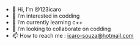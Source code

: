 - 👋 Hi, I’m @123icaro
- 👀 I’m interested in codding
- 🌱 I’m currently learning c++
- 💞️ I’m looking to collaborate on codding
- 📫 How to reach me : icaro-souza@hotmail.com

<!---
123icaro/123icaro is a ✨ special ✨ repository because its `README.md` (this file) appears on your GitHub profile.
You can click the Preview link to take a look at your changes.
--->
